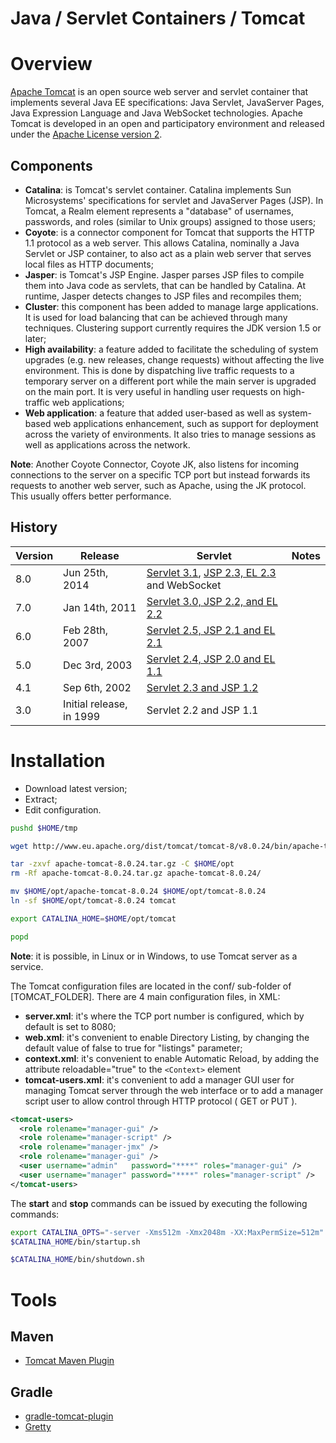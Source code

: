 ﻿Java / Servlet Containers / Tomcat
==================================

# Overview

[Apache Tomcat](http://tomcat.apache.org/) is an open source web server and servlet container that implements several Java EE specifications: Java Servlet, JavaServer Pages, Java Expression Language and Java WebSocket technologies. Apache Tomcat is developed in an open and participatory environment and released under the [Apache License version 2](http://www.apache.org/licenses/).

## Components

- **Catalina**: is Tomcat's servlet container. Catalina implements Sun Microsystems' specifications for servlet and JavaServer Pages (JSP). In Tomcat, a Realm element represents a "database" of usernames, passwords, and roles (similar to Unix groups) assigned to those users;
- **Coyote**: is a connector component for Tomcat that supports the HTTP 1.1 protocol as a web server. This allows Catalina, nominally a Java Servlet or JSP container, to also act as a plain web server that serves local files as HTTP documents;
- **Jasper**: is Tomcat's JSP Engine. Jasper parses JSP files to compile them into Java code as servlets, that can be handled by Catalina. At runtime, Jasper detects changes to JSP files and recompiles them;
- **Cluster**: this component has been added to manage large applications. It is used for load balancing that can be achieved through many techniques. Clustering support currently requires the JDK version 1.5 or later;
- **High availability**: a feature added to facilitate the scheduling of system upgrades (e.g. new releases, change requests) without affecting the live environment. This is done by dispatching live traffic requests to a temporary server on a different port while the main server is upgraded on the main port. It is very useful in handling user requests on high-traffic web applications;
- **Web application**: a feature that added user-based as well as system-based web applications enhancement, such as support for deployment across the variety of environments. It also tries to manage sessions as well as applications across the network.

**Note**: Another Coyote Connector, Coyote JK, also listens for incoming connections to the server on a specific TCP port but instead forwards its requests to another web server, such as Apache, using the JK protocol. This usually offers better performance.

## History

| Version | Release        | Servlet | Notes |
|---------|----------------|---------|-------|
| 8.0     | Jun 25th, 2014 | [Servlet 3.1](http://jcp.org/en/jsr/detail?id=340), [JSP 2.3, EL 2.3](http://jcp.org/en/jsr/detail?id=245) and WebSocket | |
| 7.0     | Jan 14th, 2011 | [Servlet 3.0, JSP 2.2, and EL 2.2](http://www.jcp.org/en/jsr/detail?id=315) | |
| 6.0     | Feb 28th, 2007 | [Servlet 2.5, JSP 2.1 and EL 2.1](http://www.jcp.org/en/jsr/detail?id=154) | |
| 5.0     | Dec 3rd, 2003  | [Servlet 2.4, JSP 2.0 and EL 1.1](http://www.jcp.org/en/jsr/detail?id=154) | |
| 4.1     | Sep 6th, 2002  | [Servlet 2.3 and JSP 1.2](http://www.jcp.org/en/jsr/detail?id=53) | |
| 3.0     | Initial release, in 1999 | Servlet 2.2 and JSP 1.1 | |

# Installation

- Download latest version;
- Extract;
- Edit configuration.

```bash
pushd $HOME/tmp

wget http://www.eu.apache.org/dist/tomcat/tomcat-8/v8.0.24/bin/apache-tomcat-8.0.24.tar.gz

tar -zxvf apache-tomcat-8.0.24.tar.gz -C $HOME/opt
rm -Rf apache-tomcat-8.0.24.tar.gz apache-tomcat-8.0.24/

mv $HOME/opt/apache-tomcat-8.0.24 $HOME/opt/tomcat-8.0.24
ln -sf $HOME/opt/tomcat-8.0.24 tomcat

export CATALINA_HOME=$HOME/opt/tomcat

popd
```

**Note**: it is possible, in Linux or in Windows, to use Tomcat server as a service.

The Tomcat configuration files are located in the conf/ sub-folder of [TOMCAT_FOLDER]. There are 4 main configuration files, in XML:
- **server.xml**: it's where the TCP port number is configured, which by default is set to 8080;
- **web.xml**: it's convenient to enable Directory Listing, by changing the default value of false to true for "listings" parameter;
- **context.xml**: it's convenient to enable Automatic Reload, by adding the attribute reloadable="true" to the ```<Context>``` element
- **tomcat-users.xml**: it's convenient to add a manager GUI user for managing Tomcat server through the web interface or to add a manager script user to allow control through HTTP protocol ( GET or PUT ).

```xml
<tomcat-users>
  <role rolename="manager-gui" />
  <role rolename="manager-script" />
  <role rolename="manager-jmx" />
  <role rolename="manager-gui" />
  <user username="admin"   password="****" roles="manager-gui" />
  <user username="manager" password="****" roles="manager-script" />
</tomcat-users>
```

The **start** and **stop** commands can be issued by executing the following commands:

```bash
export CATALINA_OPTS="-server -Xms512m -Xmx2048m -XX:MaxPermSize=512m"
$CATALINA_HOME/bin/startup.sh

$CATALINA_HOME/bin/shutdown.sh
```

# Tools

## Maven

- [Tomcat Maven Plugin](http://tomcat.apache.org/maven-plugin.html)

## Gradle

- [gradle-tomcat-plugin](https://github.com/bmuschko/gradle-tomcat-plugin)
- [Gretty](https://github.com/akhikhl/gretty)

